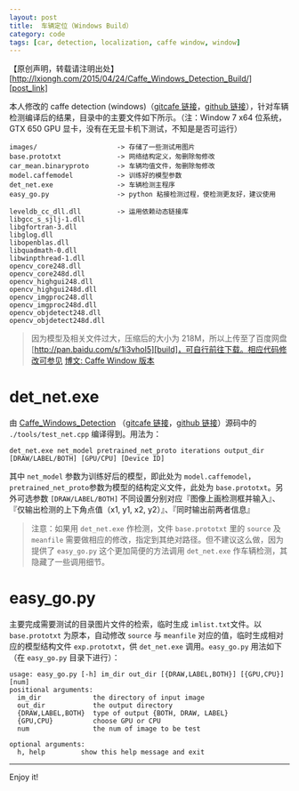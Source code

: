 ```yaml
---
layout: post
title:  车辆定位（Windows Build）
category: code
tags: [car, detection, localization, caffe window, window]
---
```

【原创声明，转载请注明出处】[http://lxiongh.com/2015/04/24/Caffe_Windows_Detection_Build/][post_link]

[post_link]: http://lxiongh.com/2015/04/24/Caffe_Windows_Detection_Build/

本人修改的 caffe detection (windows)（[gitcafe 链接][gitcafe_detection_src]，[github 链接][caffe_det_src]），针对车辆检测编译后的结果，目录中的主要文件如下所示。（注：Window 7 x64 位系统，GTX 650 GPU 显卡，没有在无显卡机下测试，不知是是否可运行）

    images/                    -> 存储了一些测试用图片
    base.prototxt              -> 网络结构定义，匆删除匆修改
    car_mean.binaryproto       -> 车辆均值文件，匆删除匆修改
    model.caffemodel           -> 训练好的模型参数
    det_net.exe                -> 车辆检测主程序
    easy_go.py                 -> python 粘接检测过程，使检测更友好，建议使用
    
    leveldb_cc_dll.dll         -> 运用依赖动态链接库
    libgcc_s_sjlj-1.dll
    libgfortran-3.dll
    libglog.dll
    libopenblas.dll
    libquadmath-0.dll
    libwinpthread-1.dll
    opencv_core248.dll
    opencv_core248d.dll
    opencv_highgui248.dll
    opencv_highgui248d.dll
    opencv_imgproc248.dll
    opencv_imgproc248d.dll
    opencv_objdetect248.dll
    opencv_objdetect248d.dll

> 因为模型及相关文件过大，压缩后的大小为 218M，所以上传至了百度网盘 [http://pan.baidu.com/s/1i3vhoI5][build]，可自行前往下载。相应代码修改可参见 [博文: Caffe Window 版本][caffe_win_post]

[caffe_win_post]: http://lxiongh.com/2015/04/23/Caffe_Windows_Detection/


# det_net.exe
由 [Caffe_Windows_Detection][caffe_det_src] （[gitcafe 链接][gitcafe_detection_src]，[github 链接][caffe_det_src]）源码中的 `./tools/test_net.cpp` 编译得到。用法为：

    det_net.exe net_model pretrained_net_proto iterations output_dir 
    [DRAW/LABEL/BOTH] [GPU/CPU] [Device ID]
    
其中 `net_model` 参数为训练好后的模型，即此处为 `model.caffemodel`，`pretrained_net_proto`参数为模型的结构定义文件，此处为 `base.prototxt`。另外可选参数 `[DRAW/LABEL/BOTH]` 不同设置分别对应『图像上画检测框并输入』、『仅输出检测的上下角点值（x1, y1, x2, y2）』、『同时输出前两者信息』

> 注意：如果用 `det_net.exe` 作检测，文件 `base.prototxt` 里的 `source` 及 `meanfile` 需要做相应的修改，指定到其绝对路径。但不建议这么做，因为提供了 `easy_go.py` 这个更加简便的方法调用 `det_net.exe` 作车辆检测，其隐藏了一些调用细节。

[gitcafe_detection_src]: https://gitcafe.com/lxiongh/Caffe_Windows_Detection
[build]: http://pan.baidu.com/s/1i3vhoI5
[caffe_det_src]: https://github.com/lxiongh/Caffe_Windows_Detection


# easy_go.py

主要完成需要测试的目录图片文件的检索，临时生成 `imlist.txt`文件。以 `base.prototxt` 为原本，自动修改 `source` 与 `meanfile` 对应的值，临时生成相对应的模型结构文件 `exp.prototxt`，供 `det_net.exe` 调用。`easy_go.py` 用法如下（在 `easy_go.py` 目录下进行）：


    usage: easy_go.py [-h] im_dir out_dir [{DRAW,LABEL,BOTH}] [{GPU,CPU}] [num]
    positional arguments:
      im_dir             the directory of input image
      out_dir            the output directory
      {DRAW,LABEL,BOTH}  type of output {BOTH, DRAW, LABEL}
      {GPU,CPU}          choose GPU or CPU
      num                the num of image to be test
    
    optional arguments:
      h, help         show this help message and exit


---

Enjoy it!

